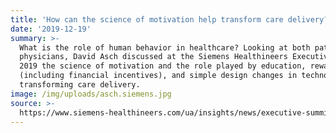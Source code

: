 ```yaml
---
title: 'How can the science of motivation help transform care delivery? '
date: '2019-12-19'
summary: >-
  What is the role of human behavior in healthcare? Looking at both patients and
  physicians, David Asch discussed at the Siemens Healthineers Executive Summit
  2019 the science of motivation and the role played by education, rewards
  (including financial incentives), and simple design changes in technology in
  transforming care delivery.
image: /img/uploads/asch.siemens.jpg
source: >-
  https://www.siemens-healthineers.com/ua/insights/news/executive-summit-asch.html
---
```


